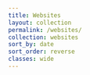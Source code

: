 ```yaml
---
title: Websites
layout: collection
permalink: /websites/
collection: websites
sort_by: date
sort_order: reverse
classes: wide
---
```

